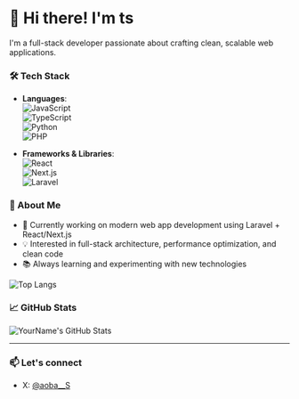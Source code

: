 # 👋 Hi there! I'm ts

I'm a full-stack developer passionate about crafting clean, scalable web applications.

### 🛠 Tech Stack

- **Languages**:  
  ![JavaScript](https://img.shields.io/badge/-JavaScript-F7DF1E?style=flat&logo=javascript&logoColor=000)  
  ![TypeScript](https://img.shields.io/badge/-TypeScript-3178C6?style=flat&logo=typescript&logoColor=white)  
  ![Python](https://img.shields.io/badge/-Python-3776AB?style=flat&logo=python&logoColor=white)  
  ![PHP](https://img.shields.io/badge/-PHP-777BB4?style=flat&logo=php&logoColor=white)  

- **Frameworks & Libraries**:  
  ![React](https://img.shields.io/badge/-React-61DAFB?style=flat&logo=react&logoColor=000)  
  ![Next.js](https://img.shields.io/badge/-Next.js-000000?style=flat&logo=nextdotjs&logoColor=white)  
  ![Laravel](https://img.shields.io/badge/-Laravel-FF2D20?style=flat&logo=laravel&logoColor=white)  

### 🚀 About Me

- 🔭 Currently working on modern web app development using Laravel + React/Next.js
- 💡 Interested in full-stack architecture, performance optimization, and clean code
- 📚 Always learning and experimenting with new technologies

![Top Langs](https://github-readme-stats.vercel.app/api/top-langs/?username=ts-dev-coder&layout=compact)

### 📈 GitHub Stats

![YourName's GitHub Stats](https://github-readme-stats.vercel.app/api?username=ts-dev-coder&show_icons=true&theme=tokyonight)

---

### 📫 Let's connect

- X: [@aoba__S](https://x.com/aoba__S)
